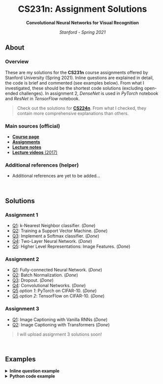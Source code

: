 <h1 align="center">CS231n: Assignment Solutions</h1>
<p align="center"><b>Convolutional Neural Networks for Visual Recognition</b></p>
<p align="center"><i>Stanford - Spring 2021</i></p>

## About
### Overview
These are my solutions for the **CS231n** course assignments offered by Stanford University (Spring 2021). Inline questions are explained in detail, the code is brief and commented (see examples below). From what I investigated, these should be the shortest code solutions (excluding open-ended challenges). In assignment 2, _DenseNet_ is used in _PyTorch_ notebook and _ResNet_ in _TensorFlow_ notebook. 

> Check out the solutions for **[CS224n](https://github.com/mantasu/cs224n)**. From what I checked, they contain more comprehensive explanations than others.

### Main sources (official)
* [**Course page**](http://cs231n.stanford.edu/index.html)
* [**Assignments**](http://cs231n.stanford.edu/assignments.html)
* [**Lecture notes**](https://cs231n.github.io/)
* [**Lecture videos** (2017)](https://www.youtube.com/playlist?list=PLC1qU-LWwrF64f4QKQT-Vg5Wr4qEE1Zxk)

### Additional references (helper)
* Additional references are yet to be added...

<br>

## Solutions
### Assignment 1
* [Q1](assignment1/knn.ipynb): k-Nearest Neighbor classifier. (_Done_)
* [Q2](assignment1/svm.ipynb): Training a Support Vector Machine. (_Done_)
* [Q3](assignment1/softmax.ipynb): Implement a Softmax classifier. (_Done_)
* [Q4](assignment1/two_layer_net.ipynb): Two-Layer Neural Network. (_Done_)
* [Q5](assignment1/features.ipynb): Higher Level Representations: Image Features. (_Done_)

### Assignment 2
* [Q1](assignment2/FullyConnectedNets.ipynb): Fully-connected Neural Network. (_Done_)
* [Q2](assignment2/BatchNormalization.ipynb): Batch Normalization. (_Done_)
* [Q3](assignment2/Dropout.ipynb): Dropout. (_Done_)
* [Q4](assignment2/ConvolutionalNetworks.ipynb): Convolutional Networks. (_Done_)
* [Q5](assignment2/PyTorch.ipynb) _option 1_: PyTorch on CIFAR-10. (_Done_)
* [Q5](assignment2/TensorFlow.ipynb) _option 2_: TensorFlow on CIFAR-10. (_Done_)

### Assignment 3
* [Q1](assignment3/RNN_Captioning.ipynb): Image Captioning with Vanilla RNNs (_Done_)
* [Q2](assignment3/Transformer_Captioning.ipynb): Image Captioning with Transformers (_Done_)

> I will upload assignment 3 solutions soon!

<br>

## Examples
<details><summary><b>Inline question example</b></summary>
<br>
<b>Inline Question 1</b>

<hr>
<p align="justify"><sub>It is possible that once in a while a dimension in the gradcheck will not match exactly. What could such a discrepancy be caused by? Is it a reason for concern? What is a simple example in one dimension where a gradient check could fail? How would change the margin affect of the frequency of this happening? <i>Hint: the SVM loss function is not strictly speaking differentiable</i></sub></p>
<hr>

<br>

<b>Your Answer</b>

<hr>
<p align="justify"><sub>First, we need to make some assumptions. To compute our <b>SVM loss</b>, we use <b>Hinge loss</b> which takes the form <a href="https://www.codecogs.com/eqnedit.php?latex=\dpi{150}&space;\bg_black&space;\tiny&space;\max(0,-)" target="_blank"><img src="https://latex.codecogs.com/gif.latex?\dpi{150}&space;\bg_black&space;\tiny&space;\max(0,-)" title="\tiny \max(0,-)" /></a>. For <code>1D</code> case, we can define it as follows (<a href="https://www.codecogs.com/eqnedit.php?latex=\dpi{150}&space;\bg_black&space;\tiny&space;\hat&space;y" target="_blank"><img src="https://latex.codecogs.com/gif.latex?\dpi{150}&space;\bg_black&space;\tiny&space;\hat&space;y" title="\tiny \hat y" /></a> - score, <a href="https://www.codecogs.com/eqnedit.php?latex=\dpi{150}&space;\bg_black&space;\tiny&space;i" target="_blank"><img src="https://latex.codecogs.com/gif.latex?\dpi{150}&space;\bg_black&space;\tiny&space;i" title="\tiny i" /></a> - any class, <a href="https://www.codecogs.com/eqnedit.php?latex=\dpi{150}&space;\bg_black&space;\tiny&space;c" target="_blank"><img src="https://latex.codecogs.com/gif.latex?\dpi{150}&space;\bg_black&space;\tiny&space;c" title="\tiny c" /></a> - correct class, <a href="https://www.codecogs.com/eqnedit.php?latex=\dpi{150}&space;\bg_black&space;\tiny&space;\Delta" target="_blank"><img src="https://latex.codecogs.com/gif.latex?\dpi{150}&space;\bg_black&space;\tiny&space;\Delta" title="\tiny \Delta" /></a> - margin):</sub></p>
    
<p align="center"><a href="https://www.codecogs.com/eqnedit.php?latex=\dpi{120}&space;\bg_black&space;\small&space;f(x)=\max(0,&space;x),\&space;\text{where}\&space;x=\hat&space;y_{i}-\hat&space;y_c&plus;\Delta" target="_blank"><img src="https://latex.codecogs.com/gif.latex?\dpi{120}&space;\bg_black&space;\small&space;f(x)=\max(0,&space;x),\&space;\text{where}\&space;x=\hat&space;y_{i}-\hat&space;y_c&plus;\Delta" title="\small f(x)=\max(0, x),\ \text{where}\ x=\hat y_{i}-\hat y_c+\Delta" /></a></p>

<p align="justify"><sub>Let's now see how our <a href="https://www.codecogs.com/eqnedit.php?latex=\dpi{150}&space;\bg_black&space;\tiny&space;\max" target="_blank"><img src="https://latex.codecogs.com/gif.latex?\dpi{150}&space;\bg_black&space;\tiny&space;\max" title="\tiny \max" /></a> function fits the definition of computing the gradient. It is the formula we use for computing the gradient <i>numerically</i> when, instead of implementing the limit approaching to $0$, we choose some arbitrary small <a href="https://www.codecogs.com/eqnedit.php?latex=\dpi{150}&space;\bg_black&space;\tiny&space;h" target="_blank"><img src="https://latex.codecogs.com/gif.latex?\dpi{150}&space;\bg_black&space;\tiny&space;h" title="\tiny h" /></a>:</sub></p>

<p align="center"><a href="https://www.codecogs.com/eqnedit.php?latex=\dpi{120}&space;\bg_black&space;\small&space;\frac{df(x)}{dx}=\lim_{h\to&space;0}\frac{\max(0,&space;x&plus;h)-\max(0,x)}{h}" target="_blank"><img src="https://latex.codecogs.com/gif.latex?\dpi{120}&space;\bg_black&space;\small&space;\frac{df(x)}{dx}=\lim_{h\to&space;0}\frac{\max(0,&space;x&plus;h)-\max(0,x)}{h}" title="\small \frac{df(x)}{dx}=\lim_{h\to 0}\frac{\max(0, x+h)-\max(0,x)}{h}" /></a></p>

<p align="justify"><sub>Now we can talk about the possible mismatches between <i>numeric</i> and <i>analytic</i> gradient computation:</sub></p>
<ol>
    <sub><li><b>Cause of mismatch</b></li></sub>
    <ul>
        <li><p align="justify"><sub><i>Relative error</i> - the discrepancy is caused due to arbitrary choice of small values of <a href="https://www.codecogs.com/eqnedit.php?latex=\dpi{150}&space;\bg_black&space;\tiny&space;h" target="_blank"><img src="https://latex.codecogs.com/gif.latex?\dpi{150}&space;\bg_black&space;\tiny&space;h" title="\tiny h" /></a> because by definition it should approach <code>0</code>.<i>Analytic</i> computation produces an exact result (as precise as computation precision allows) while <i>numeric</i> solution only approximates the result.</sub></p></li>
        <li><p align="justify"><sub><i>Kinks</i> - <a href="https://www.codecogs.com/eqnedit.php?latex=\dpi{150}&space;\bg_black&space;\tiny&space;\max" target="_blank"><img src="https://latex.codecogs.com/gif.latex?\dpi{150}&space;\bg_black&space;\tiny&space;\max" title="\tiny \max" /></a> only has a subgradient because when both values in $\max$ are equal, its gradient is undefined, therefore, not smooth. Such parts, referred to as <i>kinks</i>, may cause <i>numeric</i> gradient to produce different results from <i>analytic</i> computation due to (again) arbitrary choice of <a href="https://www.codecogs.com/eqnedit.php?latex=\dpi{150}&space;\bg_black&space;\tiny&space;h" target="_blank"><img src="https://latex.codecogs.com/gif.latex?\dpi{150}&space;\bg_black&space;\tiny&space;h" title="\tiny h" /></a>.</sub></p></li>
    </ul>
    <sub><li><b>Concerns</b></li></sub>
    <ul>
        <li><p align="justify"><sub>When comparing <i>analytic</i> and <i>numeric</i> methods, <i>kinks</i> are more dangerous than small inaccuracies where the gradient is smooth. Small derivative inaccuracies still change the weight by approximately the same amount but <i>kinks</i> may cause unintentional updates as seen in an example below. If the unintentional values would have a noticable affect on parameter updates, it is a reason for concern.</sub></p></li>
    </ul>
    <sub><li><b><code>1D</code> example of numeric gradient fail</b></li></sub>
    <ul>
        <li><p align="justify"><sub>Assume <a href="https://www.codecogs.com/eqnedit.php?latex=\dpi{150}&space;\bg_black&space;\tiny&space;x=-10^{-9}" target="_blank"><img src="https://latex.codecogs.com/gif.latex?\dpi{150}&space;\bg_black&space;\tiny&space;x=-10^{-9}" title="\tiny x=-10^{-9}" /></a>. Then the <i>analytic</i> computation of the derivative of <a href="https://www.codecogs.com/eqnedit.php?latex=\dpi{150}&space;\bg_black&space;\tiny&space;\max(0,&space;x)" target="_blank"><img src="https://latex.codecogs.com/gif.latex?\dpi{150}&space;\bg_black&space;\tiny&space;\max(0,&space;x)" title="\tiny \max(0, x)" /></a> would yield <code>0</code>. However, if we choose our <a href="https://www.codecogs.com/eqnedit.php?latex=\dpi{150}&space;\bg_black&space;\tiny&space;h=10^{-8}" target="_blank"><img src="https://latex.codecogs.com/gif.latex?\dpi{150}&space;\bg_black&space;\tiny&space;h=10^{-8}" title="\tiny h=10^{-8}" /></a>, then the <i>numeric</i> computation would yield <code>0.9</code>.</sub></p></li>
    </ul>
    <sub><li><b>Relation between margin and mismatch</b></li></sub>
    <ul>
        <li><p align="justify"><sub>Assuming all other parameters remain <b>unchanged</b>, increasing <a href="https://www.codecogs.com/eqnedit.php?latex=\dpi{150}&space;\bg_black&space;\tiny&space;\Delta" target="_blank"><img src="https://latex.codecogs.com/gif.latex?\dpi{150}&space;\bg_black&space;\tiny&space;\Delta" title="\tiny \Delta" /></a> will lower the frequency of <i>kinks</i>. This is because higher <a href="https://www.codecogs.com/eqnedit.php?latex=\dpi{150}&space;\bg_black&space;\tiny&space;\Delta" target="_blank"><img src="https://latex.codecogs.com/gif.latex?\dpi{150}&space;\bg_black&space;\tiny&space;\Delta" title="\tiny \Delta" /></a> will cause more <a href="https://www.codecogs.com/eqnedit.php?latex=\dpi{150}&space;\bg_black&space;\tiny&space;x" target="_blank"><img src="https://latex.codecogs.com/gif.latex?\dpi{150}&space;\bg_black&space;\tiny&space;x" title="\tiny x" /></a> to be positive, thus reducing the probability of kinks. In reality though, it would not have a big effect - if we increase the margin <a href="https://www.codecogs.com/eqnedit.php?latex=\dpi{150}&space;\bg_black&space;\tiny&space;\Delta" target="_blank"><img src="https://latex.codecogs.com/gif.latex?\dpi{150}&space;\bg_black&space;\tiny&space;\Delta" title="\tiny \Delta" /></a>, the <b>SVM</b> will only learn to increase the (negative) gap between <a href="https://www.codecogs.com/eqnedit.php?latex=\dpi{150}&space;\bg_black&space;\tiny&space;\hat&space;y_i&space;-&space;\hat&space;y_c" target="_blank"><img src="https://latex.codecogs.com/gif.latex?\dpi{150}&space;\bg_black&space;\tiny&space;\hat&space;y_i&space;-&space;\hat&space;y_c" title="\tiny \hat y_i - \hat y_c" /></a> and <code>0</code> (when <a href="https://www.codecogs.com/eqnedit.php?latex=\dpi{150}&space;\bg_black&space;\tiny&space;i\ne&space;c" target="_blank"><img src="https://latex.codecogs.com/gif.latex?\dpi{150}&space;\bg_black&space;\tiny&space;i\ne&space;c" title="\tiny i\ne c" /></a>). But that still means, if we add <a href="https://www.codecogs.com/eqnedit.php?latex=\dpi{150}&space;\bg_black&space;\tiny&space;\Delta" target="_blank"><img src="https://latex.codecogs.com/gif.latex?\dpi{150}&space;\bg_black&space;\tiny&space;\Delta" title="\tiny \Delta" /></a>, there is the same chance for <a href="https://www.codecogs.com/eqnedit.php?latex=\dpi{150}&space;\bg_black&space;\tiny&space;x" target="_blank"><img src="https://latex.codecogs.com/gif.latex?\dpi{150}&space;\bg_black&space;\tiny&space;x" title="\tiny x" /></a> to result on the edge.</sub></p></li>
    </ul>
</ol>
<hr>
</details>

<details><summary><b>Python code example</b></summary>
<sub>

```python
def conv_forward_naive(x, w, b, conv_param):
    """A naive implementation of the forward pass for a convolutional layer.

    The input consists of N data points, each with C channels, height H and
    width W. We convolve each input with F different filters, where each filter
    spans all C channels and has height HH and width WW.

    Input:
    - x: Input data of shape (N, C, H, W)
    - w: Filter weights of shape (F, C, HH, WW)
    - b: Biases, of shape (F,)
    - conv_param: A dictionary with the following keys:
      - 'stride': The number of pixels between adjacent receptive fields in the
        horizontal and vertical directions.
      - 'pad': The number of pixels that will be used to zero-pad the input.

    During padding, 'pad' zeros should be placed symmetrically (i.e equally on both sides)
    along the height and width axes of the input. Be careful not to modfiy the original
    input x directly.

    Returns a tuple of:
    - out: Output data, of shape (N, F, H', W') where H' and W' are given by
      H' = 1 + (H + 2 * pad - HH) / stride
      W' = 1 + (W + 2 * pad - WW) / stride
    - cache: (x, w, b, conv_param)
    """
    out = None
    ###########################################################################
    # TODO: Implement the convolutional forward pass.                         #
    # Hint: you can use the function np.pad for padding.                      #
    ###########################################################################
    # *****START OF YOUR CODE (DO NOT DELETE/MODIFY THIS LINE)*****

    P1 = P2 = P3 = P4 = conv_param['pad'] # padding: up = right = down = left
    S1 = S2 = conv_param['stride']        # stride:  up = down
    N, C, HI, WI = x.shape                # input dims  
    F, _, HF, WF = w.shape                # filter dims
    HO = 1 + (HI + P1 + P3 - HF) // S1    # output height      
    WO = 1 + (WI + P2 + P4 - WF) // S2    # output width

    # Helper function (warning: numpy version 1.20 or above is required for usage)
    to_fields = lambda x: np.lib.stride_tricks.sliding_window_view(x, (WF,HF,C,N))

    w_row = w.reshape(F, -1)                                            # weights as rows
    x_pad = np.pad(x, ((0,0), (0,0), (P1, P3), (P2, P4)), 'constant')   # padded inputs
    x_col = to_fields(x_pad.T).T[...,::S1,::S2].reshape(N, C*HF*WF, -1) # inputs as cols

    out = (w_row @ x_col).reshape(N, F, HO, WO) + np.expand_dims(b, axis=(2,1))
    
    x = x_pad # we will use padded version as well during backpropagation

    # *****END OF YOUR CODE (DO NOT DELETE/MODIFY THIS LINE)*****
    ###########################################################################
    #                             END OF YOUR CODE                            #
    ###########################################################################
    cache = (x, w, b, conv_param)
    return out, cache
```

</sub>
</details>
